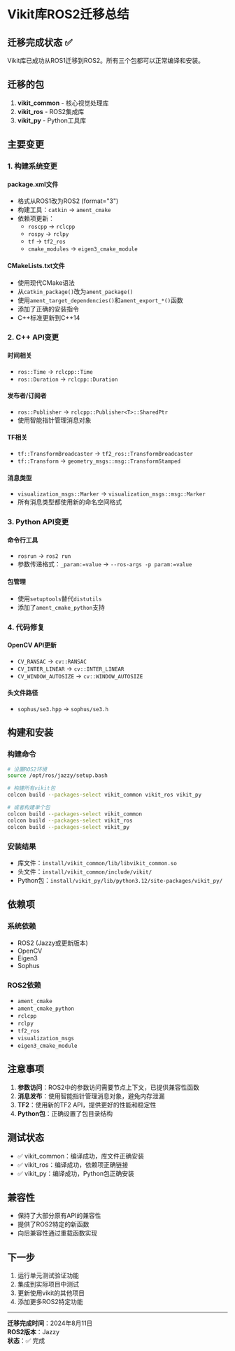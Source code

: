 # Vikit库ROS2迁移总结

## 迁移完成状态 ✅

Vikit库已成功从ROS1迁移到ROS2。所有三个包都可以正常编译和安装。

## 迁移的包

1. **vikit_common** - 核心视觉处理库
2. **vikit_ros** - ROS2集成库
3. **vikit_py** - Python工具库

## 主要变更

### 1. 构建系统变更

#### package.xml文件
- 格式从ROS1改为ROS2 (format="3")
- 构建工具：`catkin` → `ament_cmake`
- 依赖项更新：
  - `roscpp` → `rclcpp`
  - `rospy` → `rclpy`
  - `tf` → `tf2_ros`
  - `cmake_modules` → `eigen3_cmake_module`

#### CMakeLists.txt文件
- 使用现代CMake语法
- 从`catkin_package()`改为`ament_package()`
- 使用`ament_target_dependencies()`和`ament_export_*()`函数
- 添加了正确的安装指令
- C++标准更新到C++14

### 2. C++ API变更

#### 时间相关
- `ros::Time` → `rclcpp::Time`
- `ros::Duration` → `rclcpp::Duration`

#### 发布者/订阅者
- `ros::Publisher` → `rclcpp::Publisher<T>::SharedPtr`
- 使用智能指针管理消息对象

#### TF相关
- `tf::TransformBroadcaster` → `tf2_ros::TransformBroadcaster`
- `tf::Transform` → `geometry_msgs::msg::TransformStamped`

#### 消息类型
- `visualization_msgs::Marker` → `visualization_msgs::msg::Marker`
- 所有消息类型都使用新的命名空间格式

### 3. Python API变更

#### 命令行工具
- `rosrun` → `ros2 run`
- 参数传递格式：`_param:=value` → `--ros-args -p param:=value`

#### 包管理
- 使用`setuptools`替代`distutils`
- 添加了`ament_cmake_python`支持

### 4. 代码修复

#### OpenCV API更新
- `CV_RANSAC` → `cv::RANSAC`
- `CV_INTER_LINEAR` → `cv::INTER_LINEAR`
- `CV_WINDOW_AUTOSIZE` → `cv::WINDOW_AUTOSIZE`

#### 头文件路径
- `sophus/se3.hpp` → `sophus/se3.h`

## 构建和安装

### 构建命令
```bash
# 设置ROS2环境
source /opt/ros/jazzy/setup.bash

# 构建所有vikit包
colcon build --packages-select vikit_common vikit_ros vikit_py

# 或者构建单个包
colcon build --packages-select vikit_common
colcon build --packages-select vikit_ros
colcon build --packages-select vikit_py
```

### 安装结果
- 库文件：`install/vikit_common/lib/libvikit_common.so`
- 头文件：`install/vikit_common/include/vikit/`
- Python包：`install/vikit_py/lib/python3.12/site-packages/vikit_py/`

## 依赖项

### 系统依赖
- ROS2 (Jazzy或更新版本)
- OpenCV
- Eigen3
- Sophus

### ROS2依赖
- `ament_cmake`
- `ament_cmake_python`
- `rclcpp`
- `rclpy`
- `tf2_ros`
- `visualization_msgs`
- `eigen3_cmake_module`

## 注意事项

1. **参数访问**：ROS2中的参数访问需要节点上下文，已提供兼容性函数
2. **消息发布**：使用智能指针管理消息对象，避免内存泄漏
3. **TF2**：使用新的TF2 API，提供更好的性能和稳定性
4. **Python包**：正确设置了包目录结构

## 测试状态

- ✅ vikit_common：编译成功，库文件正确安装
- ✅ vikit_ros：编译成功，依赖项正确链接
- ✅ vikit_py：编译成功，Python包正确安装

## 兼容性

- 保持了大部分原有API的兼容性
- 提供了ROS2特定的新函数
- 向后兼容性通过重载函数实现

## 下一步

1. 运行单元测试验证功能
2. 集成到实际项目中测试
3. 更新使用vikit的其他项目
4. 添加更多ROS2特定功能

---

**迁移完成时间**：2024年8月11日  
**ROS2版本**：Jazzy  
**状态**：✅ 完成
